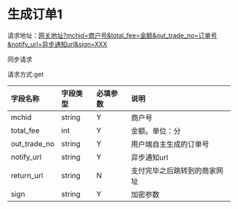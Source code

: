 # 生成订单1

请求地址：[网关地址?mchid=商户号&total\_fee=金额&out\_trade\_no=订单号&notify\_url=异步通知url&sign=XXX](/网关地址?mchid=商户号&total_fee=金额&out_trade_no=订单号&notify_url=异步通知url&sign=XXX)

同步请求

请求方式:get

| 字段名称 | 字段类型 | 必填参数 | 说明 |
| :--- | :--- | :--- | :--- |
| mchid | string | Y | 商户号 |
| total\_fee | int | Y | 金额。单位：分 |
| out\_trade\_no | string | Y | 用户端自主生成的订单号 |
| notify\_url | string | Y | 异步通知url |
| return\_url | string | N | 支付完毕之后跳转到的商家网址 |
| sign | string | Y | 加密参数 |



